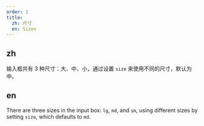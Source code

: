 ```yaml
---
order: 1
title:
  zh: 尺寸
  en: Sizes
---
```


## zh

输入框共有 3 种尺寸：大、中、小，通过设置 `size` 来使用不同的尺寸，默认为中。

## en

There are three sizes in the input box: `lg`, `md`, and `sm`, using different sizes by setting `size`, which defaults to `md`.
